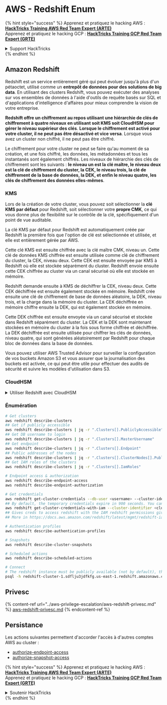 # AWS - Redshift Enum

{% hint style="success" %}
Apprenez et pratiquez le hacking AWS :<img src="../../../.gitbook/assets/image (1) (1) (1).png" alt="" data-size="line">[**HackTricks Training AWS Red Team Expert (ARTE)**](https://training.hacktricks.xyz/courses/arte)<img src="../../../.gitbook/assets/image (1) (1) (1).png" alt="" data-size="line">\
Apprenez et pratiquez le hacking GCP : <img src="../../../.gitbook/assets/image (2).png" alt="" data-size="line">[**HackTricks Training GCP Red Team Expert (GRTE)**<img src="../../../.gitbook/assets/image (2).png" alt="" data-size="line">](https://training.hacktricks.xyz/courses/grte)

<details>

<summary>Support HackTricks</summary>

* Consultez les [**plans d'abonnement**](https://github.com/sponsors/carlospolop) !
* **Rejoignez le** 💬 [**groupe Discord**](https://discord.gg/hRep4RUj7f) ou le [**groupe telegram**](https://t.me/peass) ou **suivez-nous sur** **Twitter** 🐦 [**@hacktricks\_live**](https://twitter.com/hacktricks_live)**.**
* **Partagez des astuces de hacking en soumettant des PRs aux** [**HackTricks**](https://github.com/carlospolop/hacktricks) et [**HackTricks Cloud**](https://github.com/carlospolop/hacktricks-cloud) dépôts github.

</details>
{% endhint %}

## Amazon Redshift

Redshift est un service entièrement géré qui peut évoluer jusqu'à plus d'un pétaoctet, utilisé comme un **entrepôt de données pour des solutions de big data**. En utilisant des clusters Redshift, vous pouvez exécuter des analyses sur vos ensembles de données à l'aide d'outils de requête basés sur SQL et d'applications d'intelligence d'affaires pour mieux comprendre la vision de votre entreprise.

**Redshift offre un chiffrement au repos utilisant une hiérarchie de clés de chiffrement à quatre niveaux en utilisant soit KMS soit CloudHSM pour gérer le niveau supérieur des clés**. **Lorsque le chiffrement est activé pour votre cluster, il ne peut pas être désactivé et vice versa**. Lorsque vous avez un cluster non chiffré, il ne peut pas être chiffré.

Le chiffrement pour votre cluster ne peut se faire qu'au moment de sa création, et une fois chiffré, les données, les métadonnées et tous les instantanés sont également chiffrés. Les niveaux de hiérarchie des clés de chiffrement sont les suivants : **le niveau un est la clé maître, le niveau deux est la clé de chiffrement du cluster, la CEK, le niveau trois, la clé de chiffrement de la base de données, la DEK, et enfin le niveau quatre, les clés de chiffrement des données elles-mêmes**.

### KMS

Lors de la création de votre cluster, vous pouvez soit sélectionner la **clé KMS par défaut** pour Redshift, soit sélectionner votre **propre CMK**, ce qui vous donne plus de flexibilité sur le contrôle de la clé, spécifiquement d'un point de vue auditable.

La clé KMS par défaut pour Redshift est automatiquement créée par Redshift la première fois que l'option de clé est sélectionnée et utilisée, et elle est entièrement gérée par AWS.

Cette clé KMS est ensuite chiffrée avec la clé maître CMK, niveau un. Cette clé de données KMS chiffrée est ensuite utilisée comme clé de chiffrement du cluster, la CEK, niveau deux. Cette CEK est ensuite envoyée par KMS à Redshift où elle est stockée séparément du cluster. Redshift envoie ensuite cette CEK chiffrée au cluster via un canal sécurisé où elle est stockée en mémoire.

Redshift demande ensuite à KMS de déchiffrer la CEK, niveau deux. Cette CEK déchiffrée est ensuite également stockée en mémoire. Redshift crée ensuite une clé de chiffrement de base de données aléatoire, la DEK, niveau trois, et la charge dans la mémoire du cluster. La CEK déchiffrée en mémoire chiffre ensuite la DEK, qui est également stockée en mémoire.

Cette DEK chiffrée est ensuite envoyée via un canal sécurisé et stockée dans Redshift séparément du cluster. La CEK et la DEK sont maintenant stockées en mémoire du cluster à la fois sous forme chiffrée et déchiffrée. La DEK déchiffrée est ensuite utilisée pour chiffrer les clés de données, niveau quatre, qui sont générées aléatoirement par Redshift pour chaque bloc de données dans la base de données.

Vous pouvez utiliser AWS Trusted Advisor pour surveiller la configuration de vos buckets Amazon S3 et vous assurer que la journalisation des buckets est activée, ce qui peut être utile pour effectuer des audits de sécurité et suivre les modèles d'utilisation dans S3.

### CloudHSM

<details>

<summary>Utiliser Redshift avec CloudHSM</summary>

Lorsque vous travaillez avec CloudHSM pour effectuer votre chiffrement, vous devez d'abord établir une connexion de confiance entre votre client HSM et Redshift tout en utilisant des certificats client et serveur.

Cette connexion est nécessaire pour fournir des communications sécurisées, permettant aux clés de chiffrement d'être envoyées entre votre client HSM et vos clusters Redshift. En utilisant une paire de clés privées et publiques générées aléatoirement, Redshift crée un certificat client public, qui est chiffré et stocké par Redshift. Cela doit être téléchargé et enregistré sur votre client HSM, et attribué à la bonne partition HSM.

Vous devez ensuite configurer Redshift avec les détails suivants de votre client HSM : l'adresse IP HSM, le nom de la partition HSM, le mot de passe de la partition HSM, et le certificat de serveur HSM public, qui est chiffré par CloudHSM en utilisant une clé maître interne. Une fois ces informations fournies, Redshift confirmera et vérifiera qu'il peut se connecter et accéder à la partition de développement.

Si vos politiques de sécurité internes ou vos contrôles de gouvernance dictent que vous devez appliquer une rotation des clés, cela est possible avec Redshift, vous permettant de faire pivoter les clés de chiffrement pour les clusters chiffrés. Cependant, vous devez être conscient que pendant le processus de rotation des clés, cela rendra un cluster indisponible pendant une très courte période, il est donc préférable de ne faire pivoter les clés que lorsque vous en avez besoin, ou si vous pensez qu'elles ont pu être compromises.

Pendant la rotation, Redshift fera pivoter la CEK pour votre cluster et pour toutes les sauvegardes de ce cluster. Il fera pivoter une DEK pour le cluster, mais il n'est pas possible de faire pivoter une DEK pour les instantanés stockés dans S3 qui ont été chiffrés en utilisant la DEK. Il mettra le cluster dans un état de 'rotation des clés' jusqu'à ce que le processus soit terminé, moment auquel le statut reviendra à 'disponible'.

</details>

### Énumération
```bash
# Get clusters
aws redshift describe-clusters
## Get if publicly accessible
aws redshift describe-clusters | jq -r ".Clusters[].PubliclyAccessible"
## Get DB username to login
aws redshift describe-clusters | jq -r ".Clusters[].MasterUsername"
## Get endpoint
aws redshift describe-clusters | jq -r ".Clusters[].Endpoint"
## Public addresses of the nodes
aws redshift describe-clusters | jq -r ".Clusters[].ClusterNodes[].PublicIPAddress"
## Get IAM roles of the clusters
aws redshift describe-clusters | jq -r ".Clusters[].IamRoles"

# Endpoint access & authorization
aws redshift describe-endpoint-access
aws redshift describe-endpoint-authorization

# Get credentials
aws redshift get-cluster-credentials --db-user <username> --cluster-identifier <cluster-id>
## By default, the temporary credentials expire in 900 seconds. You can optionally specify a duration between 900 seconds (15 minutes) and 3600 seconds (60 minutes).
aws redshift get-cluster-credentials-with-iam --cluster-identifier <cluster-id>
## Gives creds to access redshift with the IAM redshift permissions given to the current AWS account
## More in https://docs.aws.amazon.com/redshift/latest/mgmt/redshift-iam-access-control-identity-based.html

# Authentication profiles
aws redshift describe-authentication-profiles

# Snapshots
aws redshift describe-cluster-snapshots

# Scheduled actions
aws redshift describe-scheduled-actions

# Connect
# The redshift instance must be publicly available (not by default), the sg need to allow inbounds connections to the port and you need creds
psql -h redshift-cluster-1.sdflju3jdfkfg.us-east-1.redshift.amazonaws.com -U admin -d dev -p 5439
```
## Privesc

{% content-ref url="../aws-privilege-escalation/aws-redshift-privesc.md" %}
[aws-redshift-privesc.md](../aws-privilege-escalation/aws-redshift-privesc.md)
{% endcontent-ref %}

## Persistance

Les actions suivantes permettent d'accorder l'accès à d'autres comptes AWS au cluster :

* [authorize-endpoint-access](https://docs.aws.amazon.com/cli/latest/reference/redshift/authorize-endpoint-access.html)
* [authorize-snapshot-access](https://docs.aws.amazon.com/cli/latest/reference/redshift/authorize-snapshot-access.html)

{% hint style="success" %}
Apprenez et pratiquez le hacking AWS :<img src="../../../.gitbook/assets/image (1) (1) (1).png" alt="" data-size="line">[**HackTricks Training AWS Red Team Expert (ARTE)**](https://training.hacktricks.xyz/courses/arte)<img src="../../../.gitbook/assets/image (1) (1) (1).png" alt="" data-size="line">\
Apprenez et pratiquez le hacking GCP : <img src="../../../.gitbook/assets/image (2).png" alt="" data-size="line">[**HackTricks Training GCP Red Team Expert (GRTE)**<img src="../../../.gitbook/assets/image (2).png" alt="" data-size="line">](https://training.hacktricks.xyz/courses/grte)

<details>

<summary>Soutenir HackTricks</summary>

* Consultez les [**plans d'abonnement**](https://github.com/sponsors/carlospolop) !
* **Rejoignez le** 💬 [**groupe Discord**](https://discord.gg/hRep4RUj7f) ou le [**groupe telegram**](https://t.me/peass) ou **suivez-nous sur** **Twitter** 🐦 [**@hacktricks\_live**](https://twitter.com/hacktricks_live)**.**
* **Partagez des astuces de hacking en soumettant des PR aux** [**HackTricks**](https://github.com/carlospolop/hacktricks) et [**HackTricks Cloud**](https://github.com/carlospolop/hacktricks-cloud) dépôts github.

</details>
{% endhint %}
